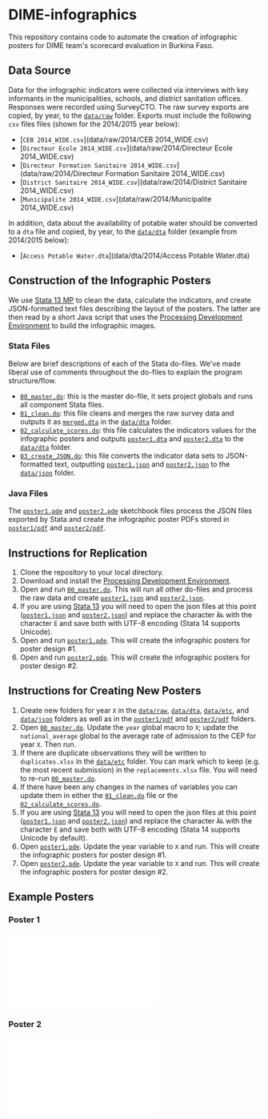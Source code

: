 # DIME-infographics
This repository contains code to automate the creation of infographic posters for DIME team's scorecard evaluation in Burkina Faso.

## Data Source
Data for the infographic indicators were collected via interviews with key informants in the municipalities, schools, and district sanitation offices. Responses were recorded using SurveyCTO. The raw survey exports are copied, by year, to the [`data/raw`](data/raw) folder. Exports must include the following `csv` files files (shown for the 2014/2015 year below):

 - [`CEB 2014_WIDE.csv`](data/raw/2014/CEB 2014_WIDE.csv)
 - [`Directeur Ecole 2014_WIDE.csv`](data/raw/2014/Directeur Ecole 2014_WIDE.csv)
 - [`Directeur Formation Sanitaire 2014_WIDE.csv`](data/raw/2014/Directeur Formation Sanitaire 2014_WIDE.csv)
 - [`District Sanitaire 2014_WIDE.csv`](data/raw/2014/District Sanitaire 2014_WIDE.csv)
 - [`Municipalite 2014_WIDE.csv`](data/raw/2014/Municipalite 2014_WIDE.csv)

In addition, data about the availability of potable water should be converted to a `dta` file and copied, by year, to the [`data/dta`](data/dta) folder (example from 2014/2015 below): 

 - [`Access Potable Water.dta`](data/dta/2014/Access Potable Water.dta)

## Construction of the Infographic Posters
We use [Stata 13 MP](http://www.stata.com/) to clean the data, calculate the indicators, and create JSON-formatted text files describing the layout of the posters. The latter are then read by a short Java script that uses the [Processing Development Environment](https://processing.org/) to build the infographic images.

### Stata Files
Below are brief descriptions of each of the Stata do-files. We've made liberal use of comments throughout the do-files to explain the program structure/flow.

 - [`00_master.do`](00_master.do): this is the master do-file, it sets project globals and runs all component Stata files.
 - [`01_clean.do`](01_clean.do): this file cleans and merges the raw survey data and outputs it as [`merged.dta`](data/dta/2014/merged.dta) in the [`data/dta`](data/dta) folder.
 - [`02_calculate_scores.do`](02_calculate_scores.do): this file calculates the indicators values for the infographic posters and outputs [`poster1.dta`](data/dta/2014/poster1.dta) and [`poster2.dta`](data/dta/2014/poster2.dta) to the [`data/dta`](data/dta) folder.
 - [`03_create_JSON.do`](03_create_JSON.do): this file converts the indicator data sets to JSON-formatted text, outputting [`poster1.json`](data/json/2014/poster1.json) and [`poster2.json`](data/json/2014/poster2.json) to the [`data/json`](data/json) folder.

### Java Files
The [`poster1.pde`](poster1/poster1.pde) and [`poster2.pde`](poster2/poster2.pde) sketchbook files process the JSON files exported by Stata and create the infographic poster PDFs stored in [`poster1/pdf`](poster1/pdf) and [`poster2/pdf`](poster2/pdf).

## Instructions for Replication

  1. Clone the repository to your local directory.
  2. Download and install the [Processing Development Environment](https://processing.org/download/?processing).
  3. Open and run [`00_master.do`](00_master.do). This will run all other do-files and process the raw data and create [`poster1.json`](data/json/poster1.json) and [`poster2.json`](data/json/poster2.json).
  4. If you are using [Stata 13](http://www.stata.com/) you will need to open the json files at this point ([`poster1.json`](data/json/2014/poster1.json) and [`poster2.json`](data/json/2014/poster2.json)) and replace the character `Ã‰` with the character `É` and save both with UTF-8 encoding (Stata 14 supports Unicode). 
  5. Open and run [`poster1.pde`](poster1/poster1.pde). This will create the infographic posters for poster design #1.
  6. Open and run [`poster2.pde`](poster2/poster2.pde). This will create the infographic posters for poster design #2.

## Instructions for Creating New Posters

  1. Create new folders for year `X` in the [`data/raw`](data/raw), [`data/dta`](data/dta), [`data/etc`](data/etc), and [`data/json`](data/json) folders as well as in the [`poster1/pdf`](poster1/pdf) and [`poster2/pdf`](poster2/pdf) folders.
  2. Open [`00_master.do`](00_master.do). Update the `year` global macro to `X`; update the `national_average` global to the average rate of admission to the CEP for year `X`. Then run.
  3. If there are duplicate observations they will be written to `duplicates.xlsx` in the [`data/etc`](data/etc) folder. You can mark which to keep (e.g. the most recent submission) in the `replacements.xlsx` file. You will need to re-run [`00_master.do`](00_master.do).
  4. If there have been any changes in the names of variables you can update them in either the [`01_clean.do`](01_clean.do) file or the [`02_calculate_scores.do`](02_calculate_scores.do).
  5. If you are using [Stata 13](http://www.stata.com/) you will need to open the json files at this point ([`poster1.json`](data/json/2014/poster1.json) and [`poster2.json`](data/json/2014/poster2.json)) and replace the character `Ã‰` with the character `É` and save both with UTF-8 encoding (Stata 14 supports Unicode by default). 
  6. Open [`poster1.pde`](poster1/poster1.pde). Update the year variable to `X` and run. This will create the infographic posters for poster design #1.
  7. Open [`poster2.pde`](poster2/poster2.pde). Update the year variable to `X` and run. This will create the infographic posters for poster design #2.


## Example Posters

### Poster 1
![ABSOUYA Slide](poster1/pdf/2014/ABSOUYA.pdf)

### Poster 2
![ABSOUYA Slide](poster2/pdf/2014/ABSOUYA.pdf)
